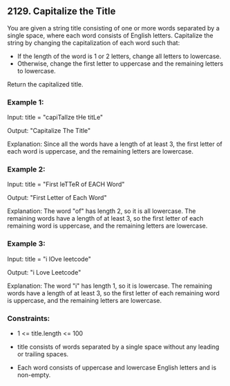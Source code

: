 ## 2129. Capitalize the Title

You are given a string title consisting of one or more words separated by a single space, where each word consists of English letters. Capitalize the string by changing the capitalization of each word such that:

- If the length of the word is 1 or 2 letters, change all letters to lowercase.
- Otherwise, change the first letter to uppercase and the remaining letters to lowercase.

Return the capitalized title.

### Example 1:

Input: title = "capiTalIze tHe titLe"

Output: "Capitalize The Title"

Explanation:
Since all the words have a length of at least 3, the first letter of each word is uppercase, and the remaining letters are lowercase.

### Example 2:

Input: title = "First leTTeR of EACH Word"

Output: "First Letter of Each Word"

Explanation:
The word "of" has length 2, so it is all lowercase.
The remaining words have a length of at least 3, so the first letter of each remaining word is uppercase, and the remaining letters are lowercase.

### Example 3:

Input: title = "i lOve leetcode"

Output: "i Love Leetcode"

Explanation:
The word "i" has length 1, so it is lowercase.
The remaining words have a length of at least 3, so the first letter of each remaining word is uppercase, and the remaining letters are lowercase.

### Constraints:

- 1 <= title.length <= 100

- title consists of words separated by a single space without any leading or trailing spaces.

- Each word consists of uppercase and lowercase English letters and is non-empty.
